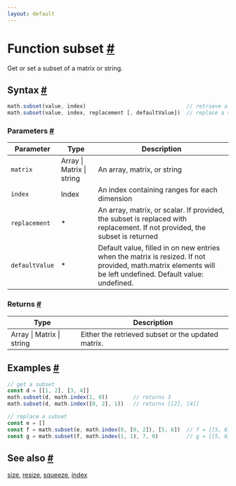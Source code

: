 ```yaml
---
layout: default
---
```


<!-- Note: This file is automatically generated from source code comments. Changes made in this file will be overridden. -->

<h1 id="function-subset">Function subset <a href="#function-subset" title="Permalink">#</a></h1>

Get or set a subset of a matrix or string.


<h2 id="syntax">Syntax <a href="#syntax" title="Permalink">#</a></h2>

```js
math.subset(value, index)                                // retrieve a subset
math.subset(value, index, replacement [, defaultValue])  // replace a subset
```

<h3 id="parameters">Parameters <a href="#parameters" title="Permalink">#</a></h3>

Parameter | Type | Description
--------- | ---- | -----------
`matrix` | Array &#124; Matrix &#124; string | An array, matrix, or string
`index` | Index | An index containing ranges for each dimension
`replacement` | * | An array, matrix, or scalar. If provided, the subset is replaced with replacement. If not provided, the subset is returned
`defaultValue` | * | Default value, filled in on new entries when the matrix is resized. If not provided, math.matrix elements will be left undefined. Default value: undefined.

<h3 id="returns">Returns <a href="#returns" title="Permalink">#</a></h3>

Type | Description
---- | -----------
Array &#124; Matrix &#124; string | Either the retrieved subset or the updated matrix.


<h2 id="examples">Examples <a href="#examples" title="Permalink">#</a></h2>

```js
// get a subset
const d = [[1, 2], [3, 4]]
math.subset(d, math.index(1, 0))        // returns 3
math.subset(d, math.index([0, 2], 1))   // returns [[2], [4]]

// replace a subset
const e = []
const f = math.subset(e, math.index(0, [0, 2]), [5, 6])  // f = [[5, 6]]
const g = math.subset(f, math.index(1, 1), 7, 0)         // g = [[5, 6], [0, 7]]
```


<h2 id="see-also">See also <a href="#see-also" title="Permalink">#</a></h2>

[size](size.html),
[resize](resize.html),
[squeeze](squeeze.html),
[index](index.html)
